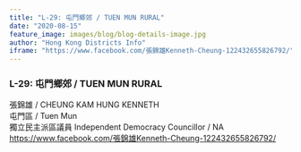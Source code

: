 ```yaml
---
title: "L-29: 屯門鄉郊 / TUEN MUN RURAL"
date: "2020-08-15"
feature_image: images/blog/blog-details-image.jpg
author: "Hong Kong Districts Info"
iframe: "https://www.facebook.com/張錦雄Kenneth-Cheung-122432655826792/"
---
```


### L-29: 屯門鄉郊 / TUEN MUN RURAL  
張錦雄 / CHEUNG KAM HUNG KENNETH  
屯門區 / Tuen Mun  
獨立民主派區議員 Independent Democracy Councillor / NA  
https://www.facebook.com/張錦雄Kenneth-Cheung-122432655826792/
